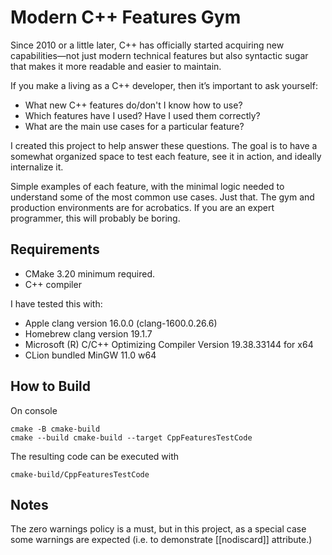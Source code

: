 # Modern C++ Features Gym #
Since 2010 or a little later, C++ has officially started acquiring new capabilities—not
just modern technical features but also syntactic sugar that makes it more readable and
easier to maintain.

If you make a living as a C++ developer, then it’s important to ask yourself:

- What new C++ features do/don't I know how to use?
- Which features have I used? Have I used them correctly?
- What are the main use cases for a particular feature?

I created this project to help answer these questions. The goal is to have a somewhat
organized space to test each feature, see it in action, and ideally internalize it.

Simple examples of each feature, with the minimal logic needed to understand some of
the most common use cases. Just that. The gym and production environments are for acrobatics.
If you are an expert programmer, this will probably be boring.

## Requirements ##
- CMake 3.20 minimum required.
- C++ compiler

I have tested this with:
- Apple clang version 16.0.0 (clang-1600.0.26.6)
- Homebrew clang version 19.1.7
- Microsoft (R) C/C++ Optimizing Compiler Version 19.38.33144 for x64
- CLion bundled MinGW 11.0 w64

## How to Build ##
On console

    cmake -B cmake-build
    cmake --build cmake-build --target CppFeaturesTestCode
The resulting code can be executed with

    cmake-build/CppFeaturesTestCode

## Notes ##
The zero warnings policy is a must, but in this project, as a special case some warnings are
expected (i.e. to demonstrate [[nodiscard]] attribute.)
